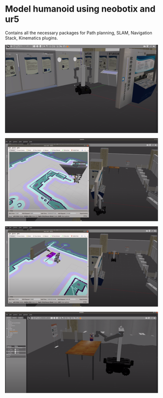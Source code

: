 # Model humanoid using neobotix and ur5

Contains all the necessary packages for Path planning, SLAM, Navigation Stack, Kinematics plugins.

![](pics/psuedo_humanoid.png)



![](pics/pic1.png)



![](pics/pic2.png)



![](pics/pic3.png)